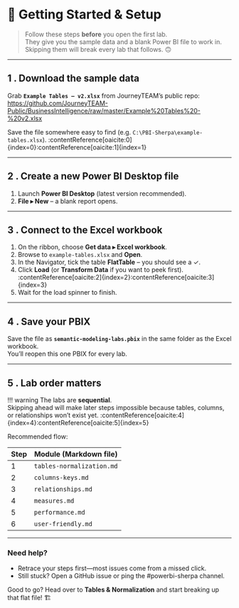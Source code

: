 # 🚀 Getting Started & Setup

> Follow these steps **before** you open the first lab.  
> They give you the sample data and a blank Power BI file to work in.  
> Skipping them will break every lab that follows. 🙃

---

## 1 . Download the sample data

Grab **`Example Tables – v2.xlsx`** from JourneyTEAM’s public repo: https://github.com/JourneyTEAM-Public/BusinessIntelligence/raw/master/Example%20Tables%20-%20v2.xlsx


Save the file somewhere easy to find (e.g. `C:\PBI-Sherpa\example-tables.xlsx`). :contentReference[oaicite:0]{index=0}:contentReference[oaicite:1]{index=1}

---

## 2 . Create a new Power BI Desktop file

1. Launch **Power BI Desktop** (latest version recommended).  
2. **File ▸ New** – a blank report opens.

---

## 3 . Connect to the Excel workbook

1. On the ribbon, choose **Get data ▸ Excel workbook**.  
2. Browse to `example-tables.xlsx` and **Open**.  
3. In the Navigator, tick the table **FlatTable** – you should see a ✓.  
4. Click **Load** (or **Transform Data** if you want to peek first). :contentReference[oaicite:2]{index=2}:contentReference[oaicite:3]{index=3}  
5. Wait for the load spinner to finish.

---

## 4 . Save your PBIX

Save the file as **`semantic-modeling-labs.pbix`** in the same folder as the Excel workbook.  
You’ll reopen this one PBIX for every lab.

---

## 5 . Lab order matters

!!! warning
    The labs are **sequential**.  
    Skipping ahead will make later steps impossible because tables, columns, or relationships won’t exist yet. :contentReference[oaicite:4]{index=4}:contentReference[oaicite:5]{index=5}

Recommended flow:

| Step | Module (Markdown file) |
|------|------------------------|
| 1 | `tables-normalization.md` |
| 2 | `columns-keys.md` |
| 3 | `relationships.md` |
| 4 | `measures.md` |
| 5 | `performance.md` |
| 6 | `user-friendly.md` |

---

### Need help?

* Retrace your steps first—most issues come from a missed click.  
* Still stuck? Open a GitHub issue or ping the #powerbi-sherpa channel.

Good to go? Head over to **Tables & Normalization** and start breaking up that flat file! 🏗️
